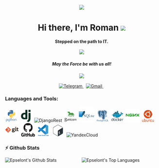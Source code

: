 <p align="center">
  <img src="https://media.giphy.com/media/LscL9lFvIJ9qnIc8QA/giphy.gif" height="100">
</p>

<p>
  <h1 align="center">
    Hi there, I'm Roman
    <img src="https://github.com/blackcater/blackcater/raw/main/images/Hi.gif" height="30">
  </h1>
</p>

<p>
  <h4 align="center">Stepped on the path to IT.</h4>
  <p align="center">
    <img width="100" src="https://media.giphy.com/media/8hMD9YakVza3452SpN/giphy.gif">
  </p>
  <h5 align="center">May the Force be with us all!</h5>
</p>


<p align="center">
  <img src="https://komarev.com/ghpvc/?username=epselont&style=flat-square&color=brightgreen">
</p>

<p align="center"> 
  <a href="https://t.me/epselont">
    <img title="Telegram" alt="Telegram"
      src="https://img.shields.io/badge/Telegram-2CA5E0?style=for-the-badge&logo=telegram&logoColor=white">
  </a>&nbsp;
  <a href="mailto:korabelnikov.ri@gmail.com">
    <img title="Gmail" alt="Gmail"
      src="https://img.shields.io/badge/Gmail-D14836?style=for-the-badge&logo=gmail&logoColor=white">
  </a>&nbsp;
</p>

### Languages and Tools:
<img title="Python" alt="Python" width="40px" 
  src="https://github.com/devicons/devicon/blob/master/icons/python/python-original-wordmark.svg" />&nbsp;
<img title="Django" alt="Django" width="40px"
  src="https://github.com/devicons/devicon/blob/master/icons/django/django-plain.svg" />&nbsp;
<img title="DjangoRestFramework" alt="DjangoRest" width="40px"
  src="https://s3.amazonaws.com/media-p.slid.es/uploads/708405/images/4005243/django_rest_500x500.png" />&nbsp;
<img title="Gunicorn" alt="Gunicorn" width="40px"
  src="https://github.com/epselont/epselont/blob/main/icons/gunicorn.png" />&nbsp;
<img title="SQLite" alt="SQLite" width="50px"
  src="https://github.com/devicons/devicon/blob/master/icons/sqlite/sqlite-original-wordmark.svg" />&nbsp;
<img title="PostgreSQL" alt="PostgreSQL" width="40px"
  src="https://github.com/devicons/devicon/blob/master/icons/postgresql/postgresql-plain-wordmark.svg" />&nbsp;
<img title="Docker" alt="Docker" width="40px"
  src="https://github.com/devicons/devicon/blob/master/icons/docker/docker-original-wordmark.svg" />&nbsp;
<img title="NGINX" alt="NGINX" width="45px"
  src="https://github.com/devicons/devicon/blob/master/icons/nginx/nginx-original.svg" />&nbsp;
<img title="Ubuntu" alt="Ubuntu" width="40px"
  src="https://github.com/devicons/devicon/blob/master/icons/ubuntu/ubuntu-plain-wordmark.svg" />&nbsp;
<img title="GIT" alt="GIT" width="45px"
  src="https://github.com/devicons/devicon/blob/master/icons/git/git-original-wordmark.svg" />&nbsp;
<img title="GITHub" alt="GITHub" width="45px"
  src="https://github.com/devicons/devicon/blob/master/icons/github/github-original-wordmark.svg" />&nbsp;
<img title="VSCode" alt="VSCode" width="40px"
  src="https://github.com/devicons/devicon/blob/master/icons/vscode/vscode-original-wordmark.svg" />&nbsp;
<img title="Bash" alt="Bash" width="40px"
  src="https://github.com/devicons/devicon/blob/master/icons/bash/bash-original.svg" />&nbsp;
<img title="YandexCloud" alt="YandexCloud" width="37px"
  src="https://storage.yandexcloud.net/cloud-www-assets/region-assets/ru/favicon/favicon-192x192.png" />&nbsp;

### :zap: Github Stats

<img align="left" alt="Epselont's Github Stats" width="50%" height="150"
  src="http://github-readme-streak-stats.herokuapp.com?user=epselont&theme=radical&hide_border=true&date_format=j%20M%5B%20Y%5D" >
<img alt="Epselont's Top Languages" width="40%" height="150" 
  src="https://github-readme-stats.sumanth-talluri.vercel.app/api/top-langs/?username=epselont&show_icons=true&hide_border=true&theme=radical" >




<!--
![Python](https://img.shields.io/badge/python-3670A0?style=for-the-badge&logo=python&logoColor=ffdd54)
![Django](https://img.shields.io/badge/django-%23092E20.svg?style=for-the-badge&logo=django&logoColor=white)
![DjangoREST](https://img.shields.io/badge/DJANGO-REST-ff1709?style=for-the-badge&logo=django&logoColor=white&color=ff1709&labelColor=gray)
![FastAPI](https://img.shields.io/badge/FastAPI-005571?style=for-the-badge&logo=fastapi)
![Gunicorn](https://img.shields.io/badge/gunicorn-%298729.svg?style=for-the-badge&logo=gunicorn&logoColor=white)

![SQLite](https://img.shields.io/badge/sqlite-%2307405e.svg?style=for-the-badge&logo=sqlite&logoColor=white)
![Postgres](https://img.shields.io/badge/postgres-%23316192.svg?style=for-the-badge&logo=postgresql&logoColor=white)

![RabbitMQ](https://img.shields.io/badge/Rabbitmq-FF6600?style=for-the-badge&logo=rabbitmq&logoColor=white)
![Docker](https://img.shields.io/badge/docker-%230db7ed.svg?style=for-the-badge&logo=docker&logoColor=white)
![Nginx](https://img.shields.io/badge/nginx-%23009639.svg?style=for-the-badge&logo=nginx&logoColor=white)

![Ubuntu](https://img.shields.io/badge/Ubuntu-E95420?style=for-the-badge&logo=ubuntu&logoColor=white)
![Visual Studio Code](https://img.shields.io/badge/Visual%20Studio%20Code-0078d7.svg?style=for-the-badge&logo=visual-studio-code&logoColor=white)
![Postman](https://img.shields.io/badge/Postman-FF6C37?style=for-the-badge&logo=postman&logoColor=white)
-->




<!--
**epselont/epselont** is a ✨ _special_ ✨ repository because its `README.md` (this file) appears on your GitHub profile.

Here are some ideas to get you started:

- 🔭 I’m currently working on ...
- 🌱 I’m currently learning ...
- 👯 I’m looking to collaborate on ...
- 🤔 I’m looking for help with ...
- 💬 Ask me about ...
- 📫 How to reach me: ...
- 😄 Pronouns: ...
- ⚡ Fun fact: ...
-->
